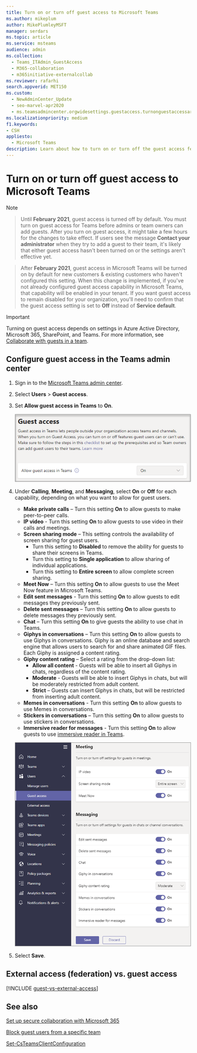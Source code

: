 ```yaml
---
title: Turn on or turn off guest access to Microsoft Teams
ms.author: mikeplum
author: MikePlumleyMSFT
manager: serdars
ms.topic: article
ms.service: msteams
audience: admin
ms.collection: 
  - Teams_ITAdmin_GuestAccess
  - M365-collaboration
  - m365initiative-externalcollab
ms.reviewer: rafarhi
search.appverid: MET150
ms.custom: 
  - NewAdminCenter_Update
  - seo-marvel-apr2020
  - ms.teamsadmincenter.orgwidesettings.guestaccess.turnonguestaccessarticle
ms.localizationpriority: medium
f1.keywords:
- CSH
appliesto: 
  - Microsoft Teams
description: Learn about how to turn on or turn off the guest access feature in Microsoft Teams as an Office 365 admin.
---
```


# Turn on or turn off guest access to Microsoft Teams

> [!Note]

> Until **February 2021**, guest access is turned off by default. You must turn on guest access for Teams before admins or team owners can add guests. After you turn on guest access, it might take a few hours for the changes to take effect. If users see the message **Contact your administrator** when they try to add a guest to their team, it's likely that either guest access hasn't been turned on or the settings aren't effective yet.

> After **February 2021**, guest access in Microsoft Teams will be turned on by default for new customers & existing customers who haven't configured this setting. When this change is implemented, if you've not already configured guest access capability in Microsoft Teams, that capability will be enabled in your tenant. If you want guest access to remain disabled for your organization, you'll need to confirm that the guest access setting is set to **Off** instead of **Service default**.

> [!IMPORTANT]
> Turning on guest access depends on settings in Azure Active Directory, Microsoft 365, SharePoint, and Teams. For more information, see [Collaborate with guests in a team](/microsoft-365/solutions/collaborate-as-team).

## Configure guest access in the Teams admin center

1. Sign in to the [Microsoft Teams admin center](https://admin.teams.microsoft.com/).

2. Select **Users** > **Guest access**.

3. Set **Allow guest access in Teams** to **On**.

    ![Allow guest access switch set to On .](media/guest-access-setting.png)

4. Under **Calling**, **Meeting**, and **Messaging**, select **On** or **Off** for each capability, depending on what you want to allow for guest users.

      - **Make private calls** – Turn this setting **On** to allow guests to make peer-to-peer calls.
      - **IP video** - Turn this setting **On** to allow guests to use video in their calls and meetings.
      - **Screen sharing mode** – This setting controls the availability of screen sharing for guest users.
          - Turn this setting to **Disabled** to remove the ability for guests to share their screens in Teams.
          - Turn this setting to **Single application** to allow sharing of individual applications.
          - Turn this setting to **Entire screen** to allow complete screen sharing.
      - **Meet Now** – Turn this setting **On** to allow guests to use the Meet Now feature in Microsoft Teams.
      - **Edit sent messages** - Turn this setting **On** to allow guests to edit messages they previously sent.
      - **Delete sent messages** – Turn this setting **On** to allow guests to delete messages they previously sent.
      - **Chat** – Turn this setting **On** to give guests the ability to use chat in Teams.
      - **Giphys in conversations** – Turn this setting **On** to allow guests to use Giphys in conversations. Giphy is an online database and search engine that allows users to search for and share animated GIF files. Each Giphy is assigned a content rating.
      - **Giphy content rating** –  Select a rating from the drop-down list:
          - **Allow all content** - Guests will be able to insert all Giphys in chats, regardless of the content rating.
          - **Moderate** - Guests will be able to insert Giphys in chats, but will be moderately restricted from adult content.
          - **Strict** – Guests can insert Giphys in chats, but will be restricted from inserting adult content.
      - **Memes in conversations** - Turn this setting **On** to allow guests to use Memes in conversations.
      - **Stickers in conversations** – Turn this setting **On** to allow guests to use stickers in conversations.
      - **Immersive reader for messages** - Turn this setting **On** to allow guests to use [immersive reader in Teams](https://support.microsoft.com/topic/a700c0d0-bc53-4696-a94d-4fbc86ac7a9a).

    ![Guest permissions settings in Teams.](media/manage-guest-access-image1.png)

5. Select **Save**.

## External access (federation) vs. guest access

[!INCLUDE [guest-vs-external-access](includes/guest-vs-external-access.md)]

## See also

[Set up secure collaboration with Microsoft 365](/microsoft-365/solutions/setup-secure-collaboration-with-teams)

[Block guest users from a specific team](/microsoft-365/solutions/per-group-guest-access)

[Set-CsTeamsClientConfiguration](/powershell/module/skype/set-csteamsclientconfiguration)